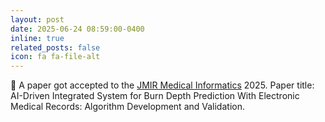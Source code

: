 ```yaml
---
layout: post
date: 2025-06-24 08:59:00-0400
inline: true
related_posts: false
icon: fa fa-file-alt
---
```


📑 A paper got accepted to the [JMIR Medical Informatics](https://medinform.jmir.org/) 2025. Paper title: AI-Driven Integrated System for Burn Depth Prediction With Electronic Medical Records: Algorithm Development and Validation.
